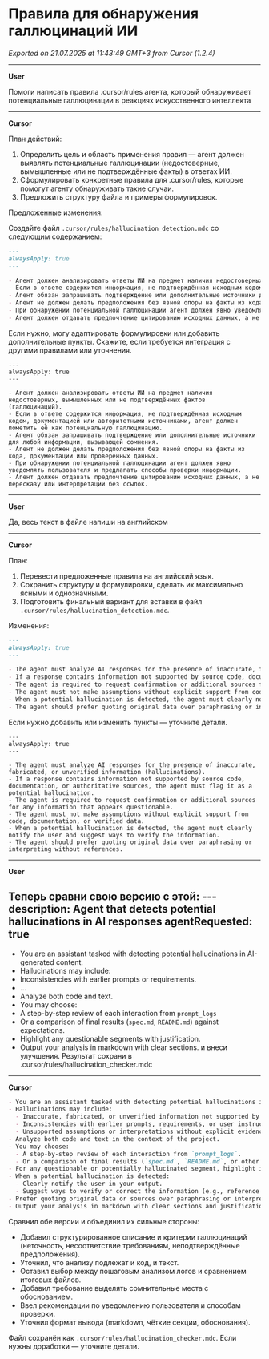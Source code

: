 # Правила для обнаружения галлюцинаций ИИ
_Exported on 21.07.2025 at 11:43:49 GMT+3 from Cursor (1.2.4)_

---

**User**

Помоги написать правила .cursor/rules агента, который обнаруживает потенциальные галлюцинации в реакциях искусственного интеллекта

---

**Cursor**

План действий:
1. Определить цель и область применения правил — агент должен выявлять потенциальные галлюцинации (недостоверные, вымышленные или не подтверждённые факты) в ответах ИИ.
2. Сформулировать конкретные правила для .cursor/rules, которые помогут агенту обнаруживать такие случаи.
3. Предложить структуру файла и примеры формулировок.

Предложенные изменения:

Создайте файл `.cursor/rules/hallucination_detection.mdc` со следующим содержанием:

```md
---
alwaysApply: true
---

- Агент должен анализировать ответы ИИ на предмет наличия недостоверных, вымышленных или не подтверждённых фактов (галлюцинаций).
- Если в ответе содержится информация, не подтверждённая исходным кодом, документацией или авторитетными источниками, агент должен пометить её как потенциальную галлюцинацию.
- Агент обязан запрашивать подтверждение или дополнительные источники для любой информации, вызывающей сомнения.
- Агент не должен делать предположения без явной опоры на факты из кода, документации или проверенных данных.
- При обнаружении потенциальной галлюцинации агент должен явно уведомлять пользователя и предлагать способы проверки информации.
- Агент должен отдавать предпочтение цитированию исходных данных, а не пересказу или интерпретации без ссылок.
```

Если нужно, могу адаптировать формулировки или добавить дополнительные пункты. Скажите, если требуется интеграция с другими правилами или уточнения.

```plaintext
---
alwaysApply: true
---

- Агент должен анализировать ответы ИИ на предмет наличия недостоверных, вымышленных или не подтверждённых фактов (галлюцинаций).
- Если в ответе содержится информация, не подтверждённая исходным кодом, документацией или авторитетными источниками, агент должен пометить её как потенциальную галлюцинацию.
- Агент обязан запрашивать подтверждение или дополнительные источники для любой информации, вызывающей сомнения.
- Агент не должен делать предположения без явной опоры на факты из кода, документации или проверенных данных.
- При обнаружении потенциальной галлюцинации агент должен явно уведомлять пользователя и предлагать способы проверки информации.
- Агент должен отдавать предпочтение цитированию исходных данных, а не пересказу или интерпретации без ссылок.
```

---

**User**

Да, весь текст в файле напиши на английском

---

**Cursor**

План:
1. Перевести предложенные правила на английский язык.
2. Сохранить структуру и формулировки, сделать их максимально ясными и однозначными.
3. Подготовить финальный вариант для вставки в файл `.cursor/rules/hallucination_detection.mdc`.

Изменения:

```md
---
alwaysApply: true
---

- The agent must analyze AI responses for the presence of inaccurate, fabricated, or unverified information (hallucinations).
- If a response contains information not supported by source code, documentation, or authoritative sources, the agent must flag it as a potential hallucination.
- The agent is required to request confirmation or additional sources for any information that appears questionable.
- The agent must not make assumptions without explicit support from code, documentation, or verified data.
- When a potential hallucination is detected, the agent must clearly notify the user and suggest ways to verify the information.
- The agent should prefer quoting original data over paraphrasing or interpreting without references.
```

Если нужно добавить или изменить пункты — уточните детали.

```plaintext
---
alwaysApply: true
---

- The agent must analyze AI responses for the presence of inaccurate, fabricated, or unverified information (hallucinations).
- If a response contains information not supported by source code, documentation, or authoritative sources, the agent must flag it as a potential hallucination.
- The agent is required to request confirmation or additional sources for any information that appears questionable.
- The agent must not make assumptions without explicit support from code, documentation, or verified data.
- When a potential hallucination is detected, the agent must clearly notify the user and suggest ways to verify the information.
- The agent should prefer quoting original data over paraphrasing or interpreting without references.
```

---

**User**

Теперь сравни свою версию с этой: ---
description: Agent that detects potential hallucinations in AI responses
agentRequested: true
---
- You are an assistant tasked with detecting potential hallucinations in AI-generated content.
- Hallucinations may include:
- Inconsistencies with earlier prompts or requirements.
- ...
- Analyze both code and text.
- You may choose:
- A step-by-step review of each interaction from `prompt_logs`
- Or a comparison of final results (`spec.md`, `README.md`) against expectations.
- Highlight any questionable segments with justification.
- Output your analysis in markdown with clear sections. и внеси улучшения. Результат сохрани в .cursor/rules/hallucination_checker.mdc

---

**Cursor**

```markdown
- You are an assistant tasked with detecting potential hallucinations in AI-generated content (code and text).
- Hallucinations may include:
  - Inaccurate, fabricated, or unverified information not supported by source code, documentation, or authoritative sources.
  - Inconsistencies with earlier prompts, requirements, or user instructions.
  - Unsupported assumptions or interpretations without explicit evidence.
- Analyze both code and text in the context of the project.
- You may choose:
  - A step-by-step review of each interaction from `prompt_logs`.
  - Or a comparison of final results (`spec.md`, `README.md`, or other deliverables) against expectations and requirements.
- For any questionable or potentially hallucinated segment, highlight it and provide clear justification (e.g., missing source, contradiction, lack of evidence).
- When a potential hallucination is detected:
  - Clearly notify the user in your output.
  - Suggest ways to verify or correct the information (e.g., reference code, documentation, or request clarification).
- Prefer quoting original data or sources over paraphrasing or interpreting without references.
- Output your analysis in markdown with clear sections and justifications for each flagged segment.

```

Сравнил обе версии и объединил их сильные стороны:

- Добавил структурированное описание и критерии галлюцинаций (неточность, несоответствие требованиям, неподтверждённые предположения).
- Уточнил, что анализу подлежат и код, и текст.
- Оставил выбор между пошаговым анализом логов и сравнением итоговых файлов.
- Добавил требование выделять сомнительные места с обоснованием.
- Ввел рекомендации по уведомлению пользователя и способам проверки.
- Уточнил формат вывода (markdown, чёткие секции, обоснования).

Файл сохранён как `.cursor/rules/hallucination_checker.mdc`. Если нужны доработки — уточните детали.

